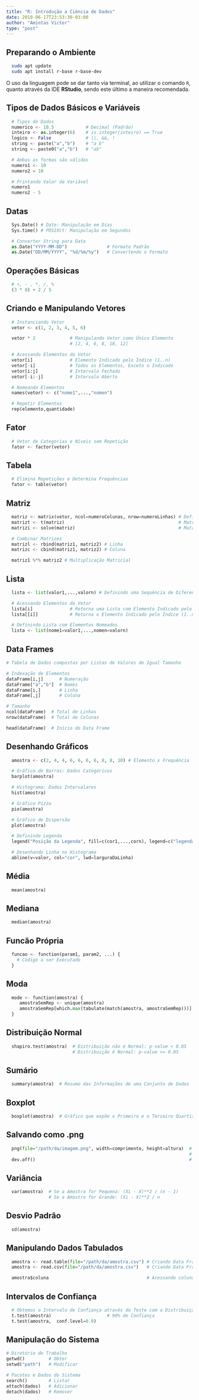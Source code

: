 ```yaml
---
title: "R: Introdução a Ciência de Dados"
date: 2018-06-17T23:53:30-03:00
author: "Amintas Victor"
type: "post"
---
```


## Preparando o Ambiente
````bash
  sudo apt update
  sudo apt install r-base r-base-dev
````

O uso da linguagem pode se dar tanto via terminal, ao utilizar o comando ```R```, quanto através da IDE **RStudio**, sendo este último a maneira recomendada.

## Tipos de Dados Básicos e Variáveis

````python
  # Tipos de Dados
  numerico <- 10.5            # Decimal (Padrão)
  inteiro <- as.integer(6)    # is.integer(inteiro) == True
  logico <- False             # ||, &&, !
  string <- paste("a","b")    # "a b"  
  string <- paste0("a","b")   # "ab"

  # Ambas as formas são válidas
  numero1 <- 10
  numero2 = 10

  # Printando Valor da Variável
  numero1
  numero2 - 5
````

## Datas

````python
  Sys.Date() # Date: Manipulação em Dias
  Sys.time() # POSIXct: Manipulação em Segundos

  # Converter String para Data
  as.Date("YYYY-MM-DD")               # Formato Padrão
  as.Date("DD/MM/YYYY", "%d/%m/%y")   # Convertendo o Formato
````
## Operações Básicas

````python
  # +, - , *, /, %
  (3 * 8) + 2 / 5
````

## Criando e Manipulando Vetores
````python
  # Instanciando Vetor
  vetor <- c(1, 2, 3, 4, 5, 6)

  vetor * 2             # Manipulando Vetor como Único Elemento
                        # [2, 4, 6, 8, 10, 12]

  # Acessando Elementos do Vetor
  vetor[i]              # Elemento Indicado pelo Índice (1..n)
  vetor[-i]             # Todos os Elementos, Exceto o Indicado
  vetor[i:j]            # Intervalo Fechado
  vetor[-i:-j]          # Intervalo Aberto

  # Nomeando Elementos
  names(vetor) <- c("nome1",...,"nomen")

  # Repetir Elementos
  rep(elemento,quantidade)
````

## Fator

````python
  # Vetor de Categorias e Níveis sem Repetição
  fator <- factor(vetor)
````

## Tabela

````python
  # Elimina Repetições e Determina Frequências
  fator <- table(vetor)
````

## Matriz

````python
  matriz <- matrix(vetor, ncol=numeroColunas, nrow=numeroLinhas) # Definindo Matriz, Preenchendo em Coluna
  matrizt <- t(matriz)                                           # Matriz Transposta
  matrizi <- solve(matriz)                                       # Matriz Inversa

  # Combinar Matrizes
  matrizl <- rbind(matriz1, matriz2) # Linha
  matrizc <- cbind(matriz1, matriz2) # Coluna

  matriz1 %*% matriz2 # Multiplicação Matricial  
````

## Lista

````python
  lista <- list(valor1,...,valorn) # Definindo uma Sequência de Diferentes Tipos

  # Acessando Elementos do Vetor
  lista[i]              # Retorna uma Lista com Elemento Indicado pelo Índice (1..n)
  lista[[i]]            # Retorna o Elemento Indicado pelo Índice (1..n)

  # Definindo Lista com Elementos Nomeados
  lista <- list(nome1=valor1,...,nomen=valorn)
````

## Data Frames

````python
# Tabela de Dados compostas por Listas de Valores de Igual Tamanho

# Indexação de Elementos
dataFrame[i,j]      # Numeração
dataFrame["a","b"]  # Nomes
dataFrame[i,]       # Linha
dataFrame[,j]       # Coluna

# Tamanho
ncol(dataFrame)  # Total de Linhas
nrow(dataFrame)  # Total de Colunas

head(dataFrame)  # Início do Data Frame
````

## Desenhando Gráficos

````python
  amostra <- c(2, 4, 4, 6, 6, 6, 6, 8, 8, 10) # Elemento x Frequência

  # Gráfico de Barras: Dados Categóricos
  barplot(amostra)

  # Histograma: Dados Intervalares
  hist(amostra)

  # Gráfico Pizza
  pie(amostra)

  # Gráfico de Dispersão
  plot(amostra)

  # Definindo Legenda
  legend("Posição da Legenda", fill=c(cor1,...,corn), legend=c("legenda1",...,"legendan"))

  # Desenhando Linha no Histograma
  abline(v=valor, col="cor", lwd=larguraDaLinha)
````

## Média

````python
  mean(amostra)             
````

## Mediana

````python
  median(amostra)             
````

## Funcão Própria

````python
  funcao <- function(param1, param2, ...) {
    # Código a ser Executado
  }             
````

## Moda

````python
  mode <- function(amostra) {
     amostraSemRep <- unique(amostra)
     amostraSemRep[which.max(tabulate(match(amostra, amostraSemRep)))]
  }           
````

## Distribuição Normal

````python
  shapiro.test(amostra)  # Distribuição não é Normal: p-value < 0.05
                         # Distribuição é Normal: p-value >= 0.05
````

## Sumário

````python
  summary(amostra)  # Resumo das Informações de uma Conjunto de Dados
````

## Boxplot

````python
  boxplot(amostra)  # Gráfico que expõe o Primeiro e o Terceiro Quartis
````

## Salvando como .png

````python
  png(file="/path/da/imagem.png", width=comprimento, height=altura)  # Determinando o Path, o Comprimento e a Altura
                                                                     # da Figura
  dev.off()                                                          # Salvando Modificações na Imagem
````

## Variância

````python
  var(amostra)  # Se a Amostra for Pequena: (Xi - X)**2 / (n - 1)
                # Se a Amostra for Grande: (Xi - X)**2 / n
````

## Desvio Padrão

````python
  sd(amostra)
````

## Manipulando Dados Tabulados

````python
  amostra <- read.table(file="/path/da/amostra.csv") # Criando Data Frame a partir de table
  amostra <- read.csv(file="/path/da/amostra.csv")   # Criando Data Frame a partir do .csv

  amostra$coluna                                     # Acessando coluna do Data Frame
````

## Intervalos de Confiança

````python
  # Obtemos o Intervalo de Confiança através do Teste com a Distribuição t de Student
  t.test(amostra)                     # 90% de Confiança
  t.test(amostra,  conf.level=0.9)
````

## Manipulação do Sistema

````python
# Diretório de Trabalho
getwd()         # Obter
setwd("path")   # Modificar

# Pacotes e Dados do Sistema
search()        # Listar
attach(dados)   # Adicionar
detach(dados)   # Remover
````
